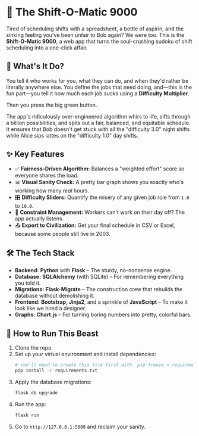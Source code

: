 # 🤖 The Shift-O-Matic 9000

Tired of scheduling shifts with a spreadsheet, a bottle of aspirin, and the sinking feeling you've been unfair to Bob again? We were too. This is the **Shift-O-Matic 9000**, a web app that turns the soul-crushing sudoku of shift scheduling into a one-click affair.

## 🧐 What's It Do?

You tell it who works for you, what they can do, and when they'd rather be literally anywhere else. You define the jobs that need doing, and—this is the fun part—you tell it how much each job *sucks* using a **Difficulty Multiplier**.

Then you press the big green button.

The app's ridiculously over-engineered algorithm whirs to life, sifts through a billion possibilities, and spits out a fair, balanced, and equitable schedule. It ensures that Bob doesn't get stuck with all the "difficulty 3.0" night shifts while Alice sips lattes on the "difficulty 1.0" day shifts.

## ✨ Key Features

-   ✅ **Fairness-Driven Algorithm:** Balances a "weighted effort" score so everyone shares the load.
-   📊 **Visual Sanity Check:** A pretty bar graph shows you exactly who's working how many *real* hours.
-   🎛️ **Difficulty Sliders:** Quantify the misery of any given job role from `1.0` to `10.0`.
-   📅 **Constraint Management:** Workers can't work on their day off? The app actually listens.
-   📤 **Export to Civilization:** Get your final schedule in CSV or Excel, because some people still live in 2003.

## 🛠️ The Tech Stack 

-   **Backend:** **Python** with **Flask** – The sturdy, no-nonsense engine.
-   **Database:** **SQLAlchemy** (with SQLite) – For remembering everything you told it.
-   **Migrations:** **Flask-Migrate** – The construction crew that rebuilds the database without demolishing it.
-   **Frontend:** **Bootstrap**, **Jinja2**, and a sprinkle of **JavaScript** – To make it look like we hired a designer.
-   **Graphs:** **Chart.js** – For turning boring numbers into pretty, colorful bars.

## 🚀 How to Run This Beast

1.  Clone the repo.
2.  Set up your virtual environment and install dependencies:
    ```bash
    # You'll need to create this file first with `pip freeze > requirements.txt`
    pip install -r requirements.txt
    ```
3.  Apply the database migrations:
    ```bash
    flask db upgrade
    ```
4.  Run the app:
    ```bash
    flask run
    ```
5.  Go to `http://127.0.0.1:5000` and reclaim your sanity.
